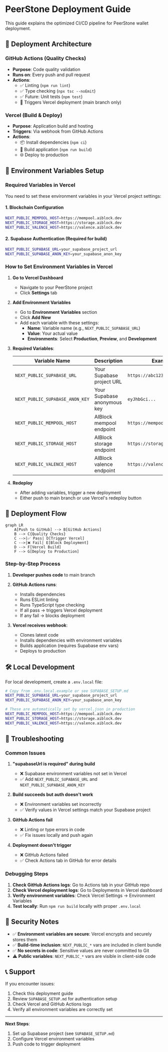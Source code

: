 # PeerStone Deployment Guide

This guide explains the optimized CI/CD pipeline for PeerStone wallet deployment.

## 🚀 Deployment Architecture

### GitHub Actions (Quality Checks)
- **Purpose**: Code quality validation
- **Runs on**: Every push and pull request
- **Actions**:
  - ✅ Linting (`npm run lint`)
  - ✅ Type checking (`npx tsc --noEmit`)
  - ✅ Future: Unit tests (`npm test`)
  - 🚀 Triggers Vercel deployment (main branch only)

### Vercel (Build & Deploy)
- **Purpose**: Application build and hosting
- **Triggers**: Via webhook from GitHub Actions
- **Actions**:
  - 📦 Install dependencies (`npm ci`)
  - 🔨 Build application (`npm run build`)
  - 🌐 Deploy to production

## 🔧 Environment Variables Setup

### Required Variables in Vercel

You need to set these environment variables in your Vercel project settings:

#### 1. Blockchain Configuration
```bash
NEXT_PUBLIC_MEMPOOL_HOST=https://mempool.aiblock.dev
NEXT_PUBLIC_STORAGE_HOST=https://storage.aiblock.dev
NEXT_PUBLIC_VALENCE_HOST=https://valence.aiblock.dev
```

#### 2. Supabase Authentication (Required for build)
```bash
NEXT_PUBLIC_SUPABASE_URL=your_supabase_project_url
NEXT_PUBLIC_SUPABASE_ANON_KEY=your_supabase_anon_key
```

### How to Set Environment Variables in Vercel

1. **Go to Vercel Dashboard**
   - Navigate to your PeerStone project
   - Click **Settings** tab

2. **Add Environment Variables**
   - Go to **Environment Variables** section
   - Click **Add New**
   - Add each variable with these settings:
     - **Name**: Variable name (e.g., `NEXT_PUBLIC_SUPABASE_URL`)
     - **Value**: Your actual value
     - **Environments**: Select **Production**, **Preview**, and **Development**

3. **Required Variables**:
   
   | Variable Name | Description | Example |
   |---------------|-------------|---------|
   | `NEXT_PUBLIC_SUPABASE_URL` | Your Supabase project URL | `https://abc123.supabase.co` |
   | `NEXT_PUBLIC_SUPABASE_ANON_KEY` | Your Supabase anonymous key | `eyJhbGci...` |
   | `NEXT_PUBLIC_MEMPOOL_HOST` | AIBlock mempool endpoint | `https://mempool.aiblock.dev` |
   | `NEXT_PUBLIC_STORAGE_HOST` | AIBlock storage endpoint | `https://storage.aiblock.dev` |
   | `NEXT_PUBLIC_VALENCE_HOST` | AIBlock valence endpoint | `https://valence.aiblock.dev` |

4. **Redeploy**
   - After adding variables, trigger a new deployment
   - Either push to main branch or use Vercel's redeploy button

## 🔄 Deployment Flow

```mermaid
graph LR
    A[Push to GitHub] --> B[GitHub Actions]
    B --> C{Quality Checks}
    C -->|✅ Pass| D[Trigger Vercel]
    C -->|❌ Fail| E[Block Deployment]
    D --> F[Vercel Build]
    F --> G[Deploy to Production]
```

### Step-by-Step Process

1. **Developer pushes code** to main branch
2. **GitHub Actions runs**:
   - Installs dependencies
   - Runs ESLint linting
   - Runs TypeScript type checking
   - If all pass → triggers Vercel deployment
   - If any fail → blocks deployment

3. **Vercel receives webhook**:
   - Clones latest code
   - Installs dependencies with environment variables
   - Builds application (requires Supabase env vars)
   - Deploys to production

## 🛠️ Local Development

For local development, create a `.env.local` file:

```bash
# Copy from .env.local.example or see SUPABASE_SETUP.md
NEXT_PUBLIC_SUPABASE_URL=your_supabase_project_url
NEXT_PUBLIC_SUPABASE_ANON_KEY=your_supabase_anon_key

# These are automatically set by vercel.json in production
NEXT_PUBLIC_MEMPOOL_HOST=https://mempool.aiblock.dev
NEXT_PUBLIC_STORAGE_HOST=https://storage.aiblock.dev
NEXT_PUBLIC_VALENCE_HOST=https://valence.aiblock.dev
```

## 🚨 Troubleshooting

### Common Issues

1. **"supabaseUrl is required" during build**
   - ❌ Supabase environment variables not set in Vercel
   - ✅ Add `NEXT_PUBLIC_SUPABASE_URL` and `NEXT_PUBLIC_SUPABASE_ANON_KEY`

2. **Build succeeds but auth doesn't work**
   - ❌ Environment variables set incorrectly
   - ✅ Verify values in Vercel settings match your Supabase project

3. **GitHub Actions fail**
   - ❌ Linting or type errors in code
   - ✅ Fix issues locally and push again

4. **Deployment doesn't trigger**
   - ❌ GitHub Actions failed
   - ✅ Check Actions tab in GitHub for error details

### Debugging Steps

1. **Check GitHub Actions logs**: Go to Actions tab in your GitHub repo
2. **Check Vercel deployment logs**: Go to Deployments in Vercel dashboard
3. **Verify environment variables**: Check Vercel Settings → Environment Variables
4. **Test locally**: Run `npm run build` locally with proper `.env.local`

## 🔐 Security Notes

- ✅ **Environment variables are secure**: Vercel encrypts and securely stores them
- ✅ **Build-time inclusion**: `NEXT_PUBLIC_*` vars are included in client bundle
- ✅ **No secrets in code**: Sensitive values are never committed to Git
- ⚠️ **Public variables**: `NEXT_PUBLIC_*` vars are visible in client-side code

## 📞 Support

If you encounter issues:

1. Check this deployment guide
2. Review `SUPABASE_SETUP.md` for authentication setup
3. Check Vercel and GitHub Actions logs
4. Verify all environment variables are correctly set

---

**Next Steps**: 
1. Set up Supabase project (see `SUPABASE_SETUP.md`)
2. Configure Vercel environment variables
3. Push code to trigger deployment 